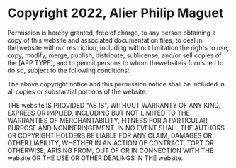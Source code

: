 # Copyright 2022, Alier Philip Maguet

Permission is hereby granted, free of charge, to any person obtaining a copy of this website and associated documentation files, to deal in the[website without restriction, including without limitation the rights to use, copy, modify, merge, publish, distribute, sublicense, and/or sell copies of the [APP TYPE], and to permit persons to whom thewebsiteis furnished to do so, subject to the following conditions:

The above copyright notice and this permission notice shall be included in all copies or substantial portions of the website.

THE website IS PROVIDED "AS IS", WITHOUT WARRANTY OF ANY KIND, EXPRESS OR IMPLIED, INCLUDING BUT NOT LIMITED TO THE WARRANTIES OF MERCHANTABILITY, FITNESS FOR A PARTICULAR PURPOSE AND NONINFRINGEMENT. IN NO EVENT SHALL THE AUTHORS OR COPYRIGHT HOLDERS BE LIABLE FOR ANY CLAIM, DAMAGES OR OTHER LIABILITY, WHETHER IN AN ACTION OF CONTRACT, TORT OR OTHERWISE, ARISING FROM, OUT OF OR IN CONNECTION WITH THE website OR THE USE OR OTHER DEALINGS IN THE website.

